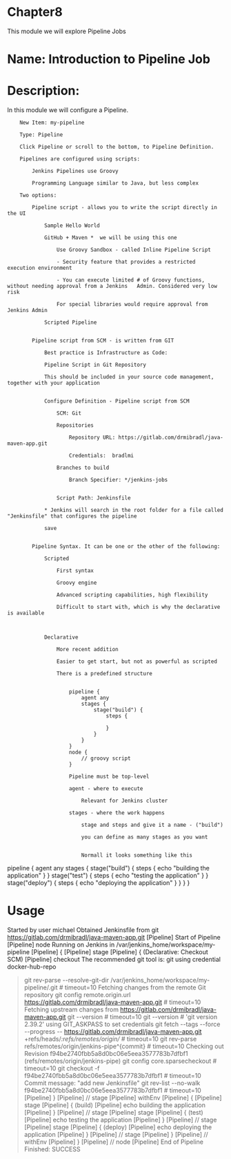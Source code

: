 # Chapter8
This module we will explore Pipeline Jobs

# Name: Introduction to Pipeline Job

# Description: 

In this module we will configure a Pipeline.

        New Item: my-pipeline

        Type: Pipeline

        Click Pipeline or scroll to the bottom, to Pipeline Definition.

        Pipelines are configured using scripts:

            Jenkins Pipelines use Groovy

            Programming Language similar to Java, but less complex

        Two options:

            Pipeline script - allows you to write the script directly in the UI

                Sample Hello World

                GitHub + Maven *  we will be using this one

                    Use Groovy Sandbox - called Inline Pipeline Script

                    - Security feature that provides a restricted execution environment

                    - You can execute limited # of Groovy functions, without needing approval from a Jenkins   Admin. Considered very low risk

                    For special libraries would require approval from Jenkins Admin

                Scripted Pipeline


            Pipeline script from SCM - is written from GIT

                Best practice is Infrastructure as Code:

                Pipeline Script in Git Repository

                This should be included in your source code management, together with your application


                Configure Definition - Pipeline script from SCM

                    SCM: Git

                    Repositories

                        Repository URL: https://gitlab.com/drmibradl/java-maven-app.git

                        Credentials:  bradlmi
                    
                    Branches to build

                        Branch Specifier: */jenkins-jobs


                    Script Path: Jenkinsfile

                * Jenkins will search in the root folder for a file called "Jenkinsfile" that configures the pipeline

                save

            
            Pipeline Syntax. It can be one or the other of the following:

                Scripted

                    First syntax

                    Groovy engine

                    Advanced scripting capabilities, high flexibility

                    Difficult to start with, which is why the declarative is available



                Declarative

                    More recent addition 

                    Easier to get start, but not as powerful as scripted

                    There is a predefined structure


                        pipeline {
                            agent any
                            stages {
                                stage("build") {
                                    steps {

                                    }
                                }
                            }
                        }
                        node {
                            // groovy script
                        }

                        Pipeline must be top-level

                        agent - where to execute

                            Relevant for Jenkins cluster

                        stages - where the work happens

                            stage and steps and give it a name - ("build")

                            you can define as many stages as you want


                            Normall it looks something like this


pipeline {
    agent any
    stages {
        stage("build") {
            steps {
                echo "building the application"
            }
        }
        stage("test") {
            steps {
                echo "testing the application"
            }
        }
        stage("deploy") {
            steps {
                echo "deploying the application"
            }
        }
    }
}

# Usage

Started by user michael
Obtained Jenkinsfile from git https://gitlab.com/drmibradl/java-maven-app.git
[Pipeline] Start of Pipeline
[Pipeline] node
Running on Jenkins in /var/jenkins_home/workspace/my-pipeline
[Pipeline] {
[Pipeline] stage
[Pipeline] { (Declarative: Checkout SCM)
[Pipeline] checkout
The recommended git tool is: git
using credential docker-hub-repo
 > git rev-parse --resolve-git-dir /var/jenkins_home/workspace/my-pipeline/.git # timeout=10
Fetching changes from the remote Git repository
 > git config remote.origin.url https://gitlab.com/drmibradl/java-maven-app.git # timeout=10
Fetching upstream changes from https://gitlab.com/drmibradl/java-maven-app.git
 > git --version # timeout=10
 > git --version # 'git version 2.39.2'
using GIT_ASKPASS to set credentials 
 > git fetch --tags --force --progress -- https://gitlab.com/drmibradl/java-maven-app.git +refs/heads/*:refs/remotes/origin/* # timeout=10
 > git rev-parse refs/remotes/origin/jenkins-pipe^{commit} # timeout=10
Checking out Revision f94be2740fbb5a8d0bc06e5eea3577783b7dfbf1 (refs/remotes/origin/jenkins-pipe)
 > git config core.sparsecheckout # timeout=10
 > git checkout -f f94be2740fbb5a8d0bc06e5eea3577783b7dfbf1 # timeout=10
Commit message: "add new Jenkinsfile"
 > git rev-list --no-walk f94be2740fbb5a8d0bc06e5eea3577783b7dfbf1 # timeout=10
[Pipeline] }
[Pipeline] // stage
[Pipeline] withEnv
[Pipeline] {
[Pipeline] stage
[Pipeline] { (build)
[Pipeline] echo
building the application
[Pipeline] }
[Pipeline] // stage
[Pipeline] stage
[Pipeline] { (test)
[Pipeline] echo
testing the application
[Pipeline] }
[Pipeline] // stage
[Pipeline] stage
[Pipeline] { (deploy)
[Pipeline] echo
deploying the application
[Pipeline] }
[Pipeline] // stage
[Pipeline] }
[Pipeline] // withEnv
[Pipeline] }
[Pipeline] // node
[Pipeline] End of Pipeline
Finished: SUCCESS
    